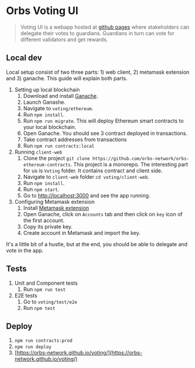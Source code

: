 # Orbs Voting UI
> Voting UI is a webapp hosted at [github pages](https://orbs-network.github.io/voting/) where stakeholders can delegate their votes to guardians. Guardians in turn can vote for different validators and get rewards.

## Local dev
Local setup consist of two three parts: 1) web client, 2) metamask extension and 3) ganache. This guide will explain both parts.
1. Setting up local blockchain
    1. Download and install [Ganache](https://truffleframework.com/ganache).
    1. Launch Ganashe.
    1. Navigate to `voting/ethereum`.
    1. Run `npm install`.
    1. Run `npm run migrate`. This will deploy Ethereum smart contracts to your local blockchain.
    1. Open Ganache. You should see 3 contract deployed in transactions.
    1. Take contract addresses from transactions
    1. Run `npm run contracts:local`
1. Running `client-web`
    1. Clone the project `git clone https://github.com/orbs-network/orbs-ethereum-contracts`. This project is a monorepo. The interesting part for us is `Voting` folder. It contains contract and client side.
    1. Navigate to `client-web` folder `cd voting/client-web`.
    1. Run `npm install`.
    1. Run `npm start`.
    1. Go to [http://localhost:3000](http://localhost:3000) and see the app running.
1. Configuring Metamask extension
    1. Install [Metamask extension](https://chrome.google.com/webstore/detail/metamask/nkbihfbeogaeaoehlefnkodbefgpgknn?utm_source=chrome-ntp-icon)
    1. Open Ganache, click on `Accounts` tab and then click on `key` icon of the first account.
    1. Copy its private key.
    1. Create account in Metamask and import the key.

It's a little bit of a hustle, but at the end, you should be able to delegate and vote in the app.

## Tests
1. Unit and Component tests 
    1. Run `npm run test`
1. E2E tests
    1. Go to `voting/test/e2e`
    1. Run `npm test`

## Deploy
1. `npm run contracts:prod`
1. `npm run deploy`
1. [https://orbs-network.github.io/voting/](https://orbs-network.github.io/voting/)